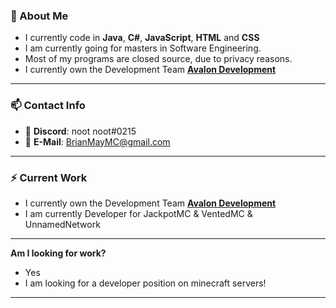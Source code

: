 ### 🤖 About Me   

- I currently code in **Java**, **C#**, **JavaScript**, **HTML** and **CSS**
- I am currently going for masters in Software Engineering.
- Most of my programs are closed source, due to privacy reasons.
- I currently own the Development Team **[Avalon Development](https://avalondev.net "Avalon Development")**

------------
### 📫 Contact Info
- 📘 **Discord**: noot noot#0215
- 🎫 **E-Mail**: BrianMayMC@gmail.com
 
------------

### ⚡ Current Work
- I currently own the Development Team **[Avalon Development](https://avalondev.net "Avalon Development")**
- I am currently Developer for JackpotMC & VentedMC & UnnamedNetwork

------------

**Am I looking for work?** 
- Yes
- I am looking for a developer position on minecraft servers!

------------
